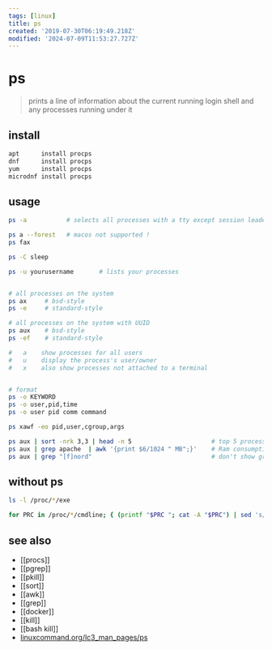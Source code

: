 ```yaml
---
tags: [linux]
title: ps
created: '2019-07-30T06:19:49.218Z'
modified: '2024-07-09T11:53:27.727Z'
---
```


# ps

> prints a line of information about the current running login shell and any processes running under it

## install

```sh
apt      install procps
dnf      install procps
yum      install procps
microdnf install procps
```

## usage

```sh
ps -a           # selects all processes with a tty except session leaders

ps a --forest   # macos not supported !
ps fax

ps -C sleep

ps -u yourusername       # lists your processes


# all processes on the system
ps ax     # bsd-style
ps -e     # standard-style

# all processes on the system with UUID
ps aux    # bsd-style
ps -ef    # standard-style

#   a    show processes for all users
#   u    display the process's user/owner
#   x    also show processes not attached to a terminal


# format
ps -o KEYWORD
ps -o user,pid,time
ps -o user pid comm command

ps xawf -eo pid,user,cgroup,args

ps aux | sort -nrk 3,3 | head -n 5                      # top 5 processes
ps aux | grep apache  | awk '{print $6/1024 " MB";}'    # Ram consumption per apache process
ps aux | grep "[f]nord"                                 # don't show grep in result
```

## without ps

```sh
ls -l /proc/*/exe

for PRC in /proc/*/cmdline; { (printf "$PRC "; cat -A "$PRC") | sed 's/\^@/ /g;s|/proc/||;s|/cmdline||'; echo; }
```

## see also

- [[procs]]
- [[pgrep]]
- [[pkill]]
- [[sort]]
- [[awk]]
- [[grep]]
- [[docker]]
- [[kill]]
- [[bash kill]]
- [linuxcommand.org/lc3_man_pages/ps](http://linuxcommand.org/lc3_man_pages/ps1.html)
